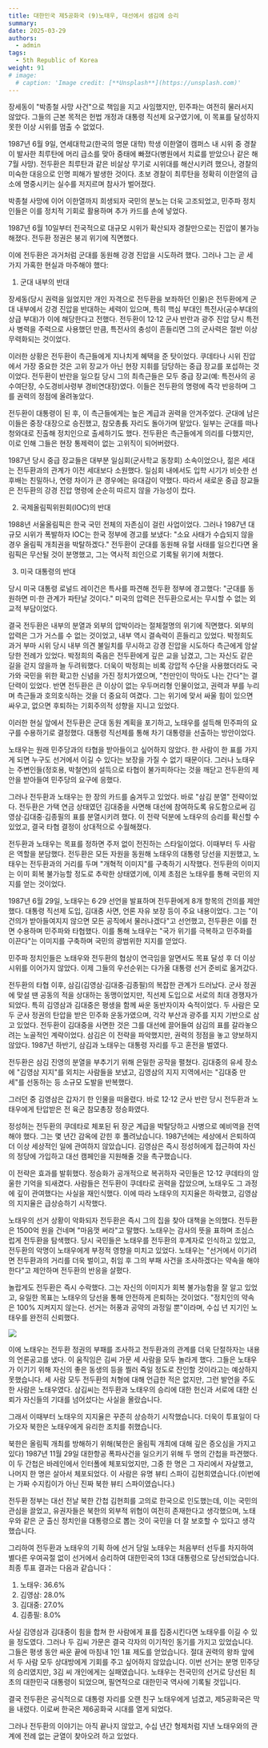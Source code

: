 ```yaml
---
title: 대한민국 제5공화국 (9)노태우, 대선에서 샘김에 승리
summary: 
date: 2025-03-29
authors:
  - admin
tags:
  - 5th Republic of Korea
weight: 91
# image:
  # caption: 'Image credit: [**Unsplash**](https://unsplash.com)'
---
```


<style>
</style>

장세동이 "박종철 사망 사건"으로 책임을 지고 사임했지만, 민주파는 여전히 물러서지 않았다. 그들의 근본 목적은 헌법 개정과 대통령 직선제 요구였기에, 이 목표를 달성하지 못한 이상 시위를 멈출 수 없었다.

1987년 6월 9일, 연세대학교(한국의 명문 대학) 학생 이한열이 캠퍼스 내 시위 중 경찰이 발사한 최루탄에 머리 급소를 맞아 중태에 빠졌다(병원에서 치료를 받았으나 같은 해 7월 사망). 전두환은 최루탄과 같은 비살상 무기로 시위대를 해산시키려 했으나, 경찰의 미숙한 대응으로 인명 피해가 발생한 것이다. 초보 경찰이 최루탄을 정확히 이한열의 급소에 명중시키는 실수를 저지르며 참사가 벌어졌다.

박종철 사망에 이어 이한열까지 희생되자 국민의 분노는 더욱 고조되었고, 민주파 정치인들은 이를 정치적 기회로 활용하며 추가 카드를 손에 넣었다.

1987년 6월 10일부터 전국적으로 대규모 시위가 확산되자 경찰만으로는 진압이 불가능해졌다. 전두환 정권은 붕괴 위기에 직면했다.

이에 전두환은 과거처럼 군대를 동원해 강경 진압을 시도하려 했다. 그러나 그는 곧 세 가지 가혹한 현실과 마주해야 했다:

1. 군대 내부의 반대

장세동(당시 권력을 잃었지만 개인 자격으로 전두환을 보좌하던 인물)은 전두환에게 군대 내부에서 강경 진압을 반대하는 세력이 있으며, 특히 핵심 부대인 특전사(공수부대의 상급 부대)가 이에 해당한다고 전했다. 전두환이 12·12 군사 반란과 광주 진압 당시 특전사 병력을 주력으로 사용했던 만큼, 특전사의 충성이 흔들리면 그의 군사력은 절반 이상 무력화되는 것이었다.

이러한 상황은 전두환이 측근들에게 지나치게 혜택을 준 탓이었다. 쿠데타나 시위 진압에서 가장 중요한 것은 고위 장교가 아닌 현장 지휘를 담당하는 중급 장교를 포섭하는 것이었다. 전두환이 반란을 일으킬 당시 그의 최측근들은 모두 중급 장교(예: 특전사의 공수여단장, 수도경비사령부 경비연대장)였다. 이들은 전두환의 명령에 즉각 반응하며 그를 권력의 정점에 올려놓았다.

전두환이 대통령이 된 후, 이 측근들에게는 높은 계급과 권력을 안겨주었다. 군대에 남은 이들은 중장·대장으로 승진했고, 참모총長 자리도 돌아가며 맡았다. 일부는 군대를 떠나 청와대로 진출해 정치인으로 출세하기도 했다. 전두환은 측근들에게 의리를 다했지만, 이로 인해 그들은 현장 통제력이 없는 고위직이 되어버렸다.

1987년 당시 중급 장교들은 대부분 일심회(군사학교 동창회) 소속이었으나, 젊은 세대는 전두환과의 관계가 이전 세대보다 소원했다. 일심회 내에서도 입학 시기가 비슷한 선후배는 친밀하나, 연령 차이가 큰 경우에는 유대감이 약했다. 따라서 새로운 중급 장교들은 전두환의 강경 진압 명령에 순순히 따르지 않을 가능성이 컸다.

2. 국제올림픽위원회(IOC)의 반대

1988년 서울올림픽은 한국 국민 전체의 자존심이 걸린 사업이었다. 그러나 1987년 대규모 시위가 폭발하자 IOC는 한국 정부에 경고를 보냈다: "소요 사태가 수습되지 않을 경우 올림픽 개최권을 박탈하겠다." 전두환이 군대를 동원해 유혈 사태를 일으킨다면 올림픽은 무산될 것이 분명했고, 그는 역사적 죄인으로 기록될 위기에 처했다.

3. 미국 대통령의 반대

당시 미국 대통령 로널드 레이건은 특사를 파견해 전두환 정부에 경고했다: "군대를 동원하면 미·한 관계가 파탄날 것이다." 미국의 압력은 전두환으로서는 무시할 수 없는 외교적 부담이었다.

결국 전두환은 내부의 분열과 외부의 압박이라는 절체절명의 위기에 직면했다. 외부의 압력은 그가 거스를 수 없는 것이었고, 내부 역시 결속력이 흔들리고 있었다. 박정희도 과거 부마 시위 당시 내부 의견 불일치를 무시하고 강경 진압을 시도하다 측근에게 암살당한 전례가 있었다. 박정희의 죽음은 전두환에게 깊은 교을 남겼고, 그는 자신도 같은 길을 걷지 않을까 늘 두려워했다. 더욱이 박정희는 비록 강압적 수단을 사용했더라도 국가와 국민을 위한 확고한 신념을 가진 정치가였으며, "천만인이 막아도 나는 간다"는 결단력이 있었다. 반면 전두환은 큰 이상이 없는 우두머리형 인물이었고, 권력과 부를 누리며 측근들과 호의호식하는 것을 더 중요히 여겼다. 그는 위기에 맞서 싸울 힘이 있으면 싸우고, 없으면 후퇴하는 기회주의적 성향을 지니고 있었다.

이러한 현실 앞에서 전두환은 군대 동원 계획을 포기하고, 노태우를 설득해 민주파의 요구를 수용하기로 결정했다. 대통령 직선제를 통해 차기 대통령을 선출하는 방안이었다.

노태우는 원래 민주당과의 타협을 받아들이고 싶어하지 않았다. 한 사람이 한 표를 가지게 되면 누구도 선거에서 이길 수 있다는 보장을 가질 수 없기 때문이다. 그러나 노태우는 주변인들(정호용, 박철연)의 설득으로 타협이 불가피하다는 것을 깨닫고 전두환의 제안을 받아들여 민주당의 요구에 응했다.

그러나 전두환과 노태우는 한 장의 카드를 숨겨두고 있었다. 바로 "삼김 분열" 전략이었다. 전두환은 가택 연금 상태였던 김대중을 사면해 대선에 참여하도록 유도함으로써 김영삼·김대중·김종필의 표를 분열시키려 했다. 이 전략 덕분에 노태우의 승리를 확신할 수 있었고, 결국 타협 결정이 상대적으로 수월해졌다.

전두환과 노태우는 목표를 정하면 주저 없이 전진하는 스타일이었다. 이때부터 두 사람은 역할을 분담했다. 전두환은 모든 자원을 동원해 노태우의 대통령 당선을 지원했고, 노태우는 전두환과의 거리를 두며 "개혁적 이미지"를 구축하기 시작했다. 전두환의 이미지는 이미 회복 불가능할 정도로 추락한 상태였기에, 이제 초점은 노태우를 통해 국민의 지지를 얻는 것이었다.

1987년 6월 29일, 노태우는 6·29 선언을 발표하며 전두환에게 8개 항목의 건의를 제안했다. 대통령 직선제 도입, 김대중 사면, 언론 자유 보장 등이 주요 내용이었다. 그는 "이 건의가 받아들여지지 않으면 모든 공직에서 물러나겠다"고 선언했고, 전두환은 이를 전면 수용하며 민주파와 타협했다. 이를 통해 노태우는 "국가 위기를 극복하고 민주화를 이끈다"는 이미지를 구축하며 국민의 광범위한 지지를 얻었다.

민주파 정치인들은 노태우와 전두환의 협상이 연극임을 알면서도 목표 달성 후 더 이상 시위를 이어가지 않았다. 이제 그들의 우선순위는 다가올 대통령 선거 준비로 옮겨갔다.

전두환의 타협 이후, 삼김(김영삼·김대중·김종필)의 복잡한 관계가 드러났다. 군사 정권에 맞설 땐 공동의 적을 상대하는 동맹이었지만, 직선제 도입으로 서로의 최대 경쟁자가 되었다. 특히 김영삼과 김대중은 평생을 함께 싸운 동반자이자 숙적이었다. 두 사람은 모두 군사 정권의 탄압을 받은 민주화 운동가였으며, 각각 부산과 광주를 지지 기반으로 삼고 있었다. 전두환이 김대중을 사면한 것은 그를 대선에 끌어들여 삼김의 표를 갈라놓으려는 노골적인 계략이었다. 삼김은 이 전략을 파악했지만, 권력의 정점을 놓고 양보하지 않았다. 1987년 하반기, 삼김과 노태우는 대통령 자리를 두고 혼전을 벌였다.

전두환은 삼김 진영의 분열을 부추기기 위해 은밀한 공작을 펼쳤다. 김대중의 유세 장소에 "김영삼 지지"를 외치는 사람들을 보냈고, 김영삼의 지지 지역에서는 "김대중 만세"를 선동하는 등 소규모 도발을 반복했다.

그러던 중 김영삼은 갑자기 한 인물을 떠올렸다. 바로 12·12 군사 반란 당시 전두환과 노태우에게 탄압받은 전 육군 참모총장 정승화였다.

정성허는 전두환의 쿠데타로 체포된 뒤 장군 계급을 박탈당하고 사병으로 예비역을 전역해야 했다. 그는 몇 년간 감옥에 갇힌 후 풀려났습니다. 1987년에는 세상에서 은퇴하여 더 이상 세상적인 일에 관여하지 않았습니다. 김영삼은 즉시 정성허에게 접근하여 자신의 정당에 가입하고 대선 캠페인을 지원해줄 것을 촉구했습니다.

이 전략은 효과를 발휘했다. 정승화가 공개적으로 복귀하자 국민들은 12·12 쿠데타의 암울한 기억을 되새겼다. 사람들은 전두환이 쿠데타로 권력을 잡았으며, 노태우도 그 과정에 깊이 관여했다는 사실을 재인식했다. 이에 따라 노태우의 지지율은 하락했고, 김영삼의 지지율은 급상승하기 시작했다.

노태우의 선거 상황이 악화되자 전두환은 즉시 그의 집을 찾아 대책을 논의했다. 전두환은 1500억 원을 건네며 "마음껏 써라"고 말했다. 노태우는 감사의 뜻을 표하며 조심스럽게 전두환을 탐색했다. 당시 국민들은 노태우를 전두환의 후계자로 인식하고 있었고, 전두환의 악명이 노태우에게 부정적 영향을 미치고 있었다. 노태우는 "선거에서 이기려면 전두환과의 거리를 더욱 벌이고, 취임 후 그의 부패 사건을 조사하겠다는 약속을 해야 한다"고 제안하며 전두환의 반응을 살폈다.

놀랍게도 전두환은 즉시 수락했다. 그는 자신의 이미지가 회복 불가능함을 잘 알고 있었고, 유일한 목표는 노태우의 당선을 통해 안전하게 은퇴하는 것이었다. "정치인의 약속은 100% 지켜지지 않는다. 선거는 허풍과 공약의 과정일 뿐"이라며, 수십 년 지기인 노태우를 완전히 신뢰했다.

![](qdh.jpg)

이에 노태우는 전두환 정권의 부패를 조사하고 전두환과의 관계를 더욱 단절하자는 내용의 언론공고를 냈다. 이 움직임은 김씨 가문 세 사람을 모두 놀라게 했다. 그들은 노태우가 이기기 위해 자신의 좋은 동생의 등을 찔러 죽일 정도로 잔인할 것이라고는 예상하지 못했습니다. 세 사람 모두 전두환의 처형에 대해 언급한 적은 없지만, 그런 발언을 주도한 사람은 노태우였다. 삼김씨는 전두환과 노태우의 승리에 대한 헌신과 서로에 대한 신뢰가 자신들의 기대를 넘어섰다는 사실을 몰랐습니다.

그래서 이때부터 노태우의 지지율은 꾸준히 상승하기 시작했습니다. 더욱이 투표일이 다가오자 북한은 노태우에게 유리한 조치를 취했습니다.

북한은 올림픽 개최를 ​​방해하기 위해(북한은 올림픽 개최에 대해 깊은 증오심을 가지고 있다) 1987년 11월 29일 대한항공 폭파사건을 일으키기 위해 두 명의 간첩을 파견했다. 이 두 간첩은 바레인에서 인터폴에 체포되었지만, 그중 한 명은 그 자리에서 자살했고, 나머지 한 명은 살아서 체포되었다. 이 사람은 유명 뷰티 스파이 김현희였습니다.(이번에는 가짜 수지킴이가 아닌 진짜 북한 뷰티 스파이였습니다.)

전두환 정부는 대선 전날 북한 간첩 김현희를 고의로 한국으로 인도했는데, 이는 국민의 관심을 끌었고, 유권자들은 북한의 외부적 위협이 여전히 존재한다고 생각했으며, 노태우와 같은 군 출신 정치인을 대통령으로 뽑는 것이 국민을 더 잘 보호할 수 있다고 생각했습니다.

그리하여 전두환과 노태우의 기획 하에 선거 당일 노태우는 처음부터 선두를 차지하여 별다른 우여곡절 없이 선거에서 승리하여 대한민국의 13대 대통령으로 당선되었습니다. 최종 투표 결과는 다음과 같습니다：

1. 노태우: 36.6%
2. 김영삼: 28.0%
3. 김대중: 27.0%
4. 김종필: 8.0%

사실 김영삼과 김대중이 힘을 합쳐 한 사람에게 표를 집중시킨다면 노태우를 이길 수 있을 정도였다. 그러나 두 김씨 가문은 결국 각자의 이기적인 동기를 가지고 있었습니다. 그들은 평생 동안 싸운 끝에 마침내 1인 1표 제도를 얻었습니다. 절대 권력의 왕좌 앞에서 두 사람 모두 상대방에게 기회를 주고 싶어하지 않았습니다. 이번 선거는 분명 민주당의 승리였지만, 3김 씨 개인에게는 실패였습니다. 노태우는 전국민의 선거로 당선된 최초의 대한민국 대통령이 되었으며, 필연적으로 대한민국 역사에 기록될 것입니다.

결국 전두환은 공식적으로 대통령 자리를 오랜 친구 노태우에게 넘겼고, 제5공화국은 막을 내렸다. 이로써 한국은 제6공화국 시대를 열게 되었다.

그러나 전두환의 이야기는 아직 끝나지 않았고, 수십 년간 형제처럼 지낸 노태우와의 관계에 전례 없는 균열이 찾아오려 하고 있었다.
